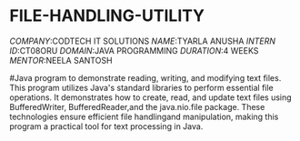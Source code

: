# FILE-HANDLING-UTILITY
*COMPANY*:CODTECH IT SOLUTIONS
*NAME*:TYARLA ANUSHA
*INTERN ID*:CT08ORU
*DOMAIN*:JAVA PROGRAMMING
*DURATION*:4 WEEKS
*MENTOR*:NEELA SANTOSH

#Java program to demonstrate reading, writing, and modifying text files. This program utilizes Java's standard libraries to perform essential file operations. It demonstrates how to create, read, and update text files using BufferedWriter, BufferedReader,and the java.nio.file package. These technologies ensure efficient file handlingand manipulation, making this program a practical tool for text processing in Java.
